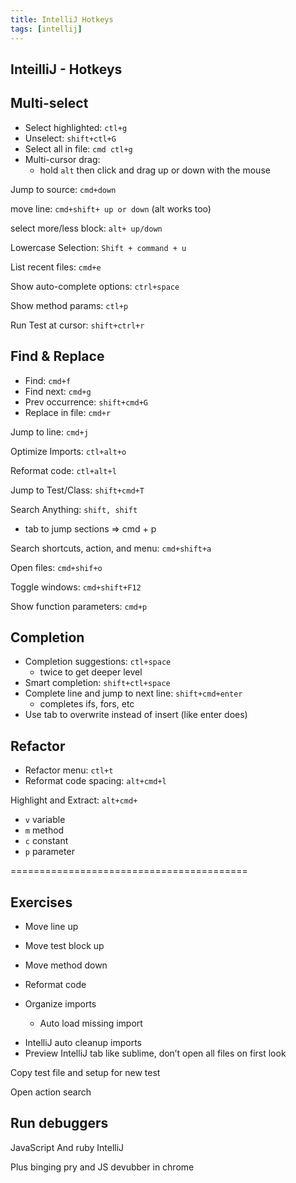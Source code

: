 ```yaml
---
title: IntelliJ Hotkeys
tags: [intellij]
---
```


## InteilliJ - Hotkeys 

## Multi-select
* Select highlighted: `ctl+g`
* Unselect: `shift+ctl+G`
* Select all in file: `cmd ctl+g`
* Multi-cursor drag: 
    - hold `alt` then click and drag up or down with the mouse

Jump to source: `cmd+down`

move line: `cmd+shift+ up or down` (alt works too)

select more/less block: `alt+ up/down`

Lowercase Selection: `Shift + command + u`

List recent files: `cmd+e`

Show auto-complete options: `ctrl+space`

Show method params: `ctl+p`

Run Test at cursor: `shift+ctrl+r`

## Find & Replace
* Find: `cmd+f`
* Find next: `cmd+g`
* Prev occurrence: `shift+cmd+G` 
* Replace in file: `cmd+r`

Jump to line: `cmd+j`

Optimize Imports: `ctl+alt+o`

Reformat code: `ctl+alt+l` 

Jump to Test/Class: `shift+cmd+T`

Search Anything: `shift, shift` 
* tab to jump sections => cmd + p

Search shortcuts, action, and menu: `cmd+shift+a`

Open files: `cmd+shif+o`

Toggle windows: `cmd+shift+F12`

Show function parameters: `cmd+p`

## Completion
* Completion suggestions: `ctl+space`
    - twice to get deeper level
* Smart completion: `shift+ctl+space`
* Complete line and jump to next line: `shift+cmd+enter`
    - completes ifs, fors, etc
* Use tab to overwrite instead of insert (like enter does)

## Refactor
* Refactor menu: `ctl+t`
* Reformat code spacing: `alt+cmd+l`

Highlight and Extract: `alt+cmd+`
* `v` variable
* `m` method
* `c` constant
* `p` parameter

=========================================

## Exercises
- Move line up
- Move test block up 
- Move method down

- Reformat code
- Organize imports
    - Auto load missing import

* IntelliJ auto cleanup imports
* Preview IntelliJ tab like sublime, don’t open all files on first look

Copy test file and setup for new test

Open action search 

## Run debuggers
JavaScript
And ruby IntelliJ 

Plus binging pry and JS devubber in chrome
